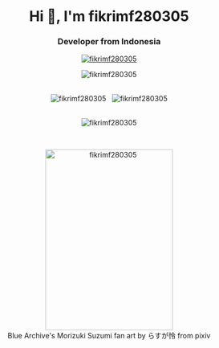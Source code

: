 <h1 align="center">Hi 👋, I'm fikrimf280305</h1>
<h3 align="center">Developer from Indonesia</h3>

<p align="center">
  <a href="https://skillicons.dev/" target="_blank">
    <img src="https://skillicons.dev/icons?i=html,css,js,ts,py,nodejs,express,md,git,github,vscode,arch,linux" alt="fikrimf280305" />
  </a>
</p>

<p align="center"><img src="https://github-profile-trophy.vercel.app/?username=fikrimf280305&theme=onedark" alt="fikrimf280305" /></p>

<br />

<div align="center">
  <span><img src="https://github-readme-stats.vercel.app/api/top-langs?username=fikrimf280305&show_icons=true&locale=en&theme=onedark&layout=compact" alt="fikrimf280305" /></span>
  &nbsp;
  <span><img src="https://github-readme-stats.vercel.app/api?username=fikrimf280305&show_icons=true&locale=en&theme=onedark" alt="fikrimf280305" /></span>
</div>

<br />

<p align="center"><img src="https://github-readme-streak-stats.herokuapp.com/?user=fikrimf280305&theme=onedark" alt="fikrimf280305" /></p>

<br />

<div align="center">
  <figure>
    <img src="https://github.com/user-attachments/assets/4c80a80c-e6bd-4a11-b6fc-7cc8fb29f3d9" width="254" height="360" alt="fikrimf280305" />
    <br />
    <figcaption>Blue Archive's Morizuki Suzumi fan art by らすが怜 from pixiv</figcaption>
  </figure>
</div>

